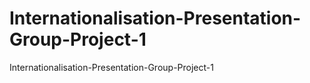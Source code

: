 # Internationalisation-Presentation-Group-Project-1
Internationalisation-Presentation-Group-Project-1
